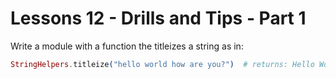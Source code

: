 # Lessons 12 - Drills and Tips - Part 1

Write a module with a function the titleizes a string as in:

```elixir
StringHelpers.titleize("hello world how are you?")  # returns: Hello World How Are You?
```